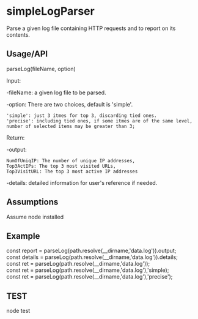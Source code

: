 # simpleLogParser
Parse a given log file containing HTTP requests and to report on its contents.

## Usage/API

parseLog(fileName, option)

Input:

  -fileName: a given log file to be parsed.
  
  -option: There are two choices, default is 'simple'.
  
    'simple': just 3 itmes for top 3, discarding tied ones.    
    'precise': including tied ones, if some itmes are of the same level, number of selected items may be greater than 3;

Return:

  -output: 
  
    NumOfUniqIP: The number of unique IP addresses,
    Top3ActIPs: The top 3 most visited URLs,
    Top3VisitURL: The top 3 most active IP addresses
    
  -details: detailed information for user's reference if needed.

## Assumptions

Assume node installed


## Example

const report = parseLog(path.resolve(__dirname,'data.log')).output;  
const details = parseLog(path.resolve(__dirname,'data.log')).details;  
const ret = parseLog(path.resolve(__dirname,'data.log'));    
const ret = parseLog(path.resolve(__dirname,'data.log'),'simple);  
const ret = parseLog(path.resolve(__dirname,'data.log'),'precise');


## TEST
node test



